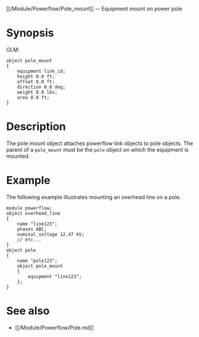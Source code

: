 [[/Module/Powerflow/Pole_mount]] -- Equipment mount on power pole

# Synopsis

GLM:

~~~
object pole_mount
{
    equipment link_id;
    height 0.0 ft;
    offset 0.0 ft;
    direction 0.0 deg;
    weight 0.0 lbs;
    area 0.0 ft;
}
~~~

# Description

The pole mount object attaches powerflow link objects to pole objects.  The
parent of a `pole_mount` must be the `pole` object on which the equipment is
mounted.

# Example

The following example illustrates mounting an overhead line on a pole.

~~~
module powerflow;
object overhead_line
{
    name "line123";
    phases ABC;
    nominal_voltage 12.47 kV;
    // etc...
}
object pole
{
    name "pole123";
    object pole_mount
    {
        equipment "line123";
    };
}
~~~

# See also

* [[/Module/Powerflow/Pole.md]]
